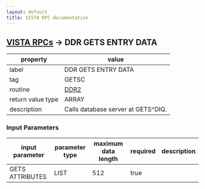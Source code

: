 ```yaml
---
layout: default
title: VISTA RPC documentation
---
```




## [VISTA RPCs](TableOfContent.md) &#8594; DDR GETS ENTRY DATA 

 property | value 
--- | --- 
 label | DDR GETS ENTRY DATA
 tag | GETSC
 routine | [DDR2](http://code.osehra.org/dox/Routine_DDR2_source.html)
 return value type | ARRAY
 description | Calls database server at GETS^DIQ.

### Input Parameters

| input parameter | parameter type | maximum data length | required | description | 
| --- | --- | --- | --- | --- | 
| GETS ATTRIBUTES | LIST | 512 | true |  | 